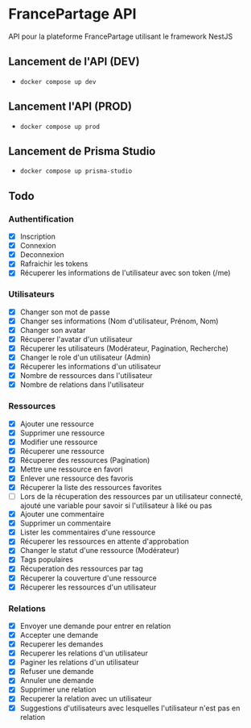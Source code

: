 # FrancePartage API

API pour la plateforme FrancePartage utilisant le framework NestJS

## Lancement de l'API (DEV)

- ```docker compose up dev```

## Lancement l'API (PROD)

- ```docker compose up prod```

## Lancement de Prisma Studio

- ```docker compose up prisma-studio```

## Todo

### Authentification

- [x] Inscription
- [x] Connexion
- [x] Deconnexion
- [x] Rafraichir les tokens
- [x] Récuperer les informations de l'utilisateur avec son token (/me)

### Utilisateurs

- [x] Changer son mot de passe
- [x] Changer ses informations (Nom d'utilisateur, Prénom, Nom)
- [x] Changer son avatar
- [x] Récuperer l'avatar d'un utilisateur
- [x] Récuperer les utilisateurs (Modérateur, Pagination, Recherche)
- [x] Changer le role d'un utilisateur (Admin)
- [x] Récuperer les informations d'un utilisateur
- [x] Nombre de ressources dans l'utilisateur
- [x] Nombre de relations dans l'utilisateur

### Ressources

- [x] Ajouter une ressource
- [x] Supprimer une ressource
- [x] Modifier une ressource
- [x] Récuperer une ressource
- [x] Récuperer des ressources (Pagination)
- [x] Mettre une ressource en favori
- [x] Enlever une ressource des favoris
- [x] Récuperer la liste des ressources favorites
- [ ] Lors de la récuperation des ressources par un utilisateur connecté, ajouté une variable pour savoir si l'utilisateur à liké ou pas
- [x] Ajouter une commentaire
- [x] Supprimer un commentaire
- [x] Lister les commentaires d'une ressource
- [x] Récuperer les ressources en attente d'approbation
- [x] Changer le statut d'une ressource (Modérateur)
- [x] Tags populaires
- [x] Récuperation des ressources par tag
- [x] Récuperer la couverture d'une ressource
- [x] Récuperer les ressources d'un utilisateur

### Relations

- [x] Envoyer une demande pour entrer en relation
- [x] Accepter une demande
- [x] Recuperer les demandes
- [x] Recuperer les relations d'un utilisateur
- [x] Paginer les relations d'un utilisateur
- [x] Refuser une demande
- [x] Annuler une demande
- [x] Supprimer une relation
- [x] Recuperer la relation avec un utilisateur
- [x] Suggestions d'utilisateurs avec lesquelles l'utilisateur n'est pas en relation